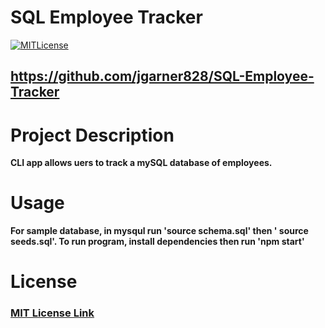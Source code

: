# SQL Employee Tracker
  
  [![MITLicense](https://img.shields.io/badge/License-MITLicense-<COLOR>.svg)](https://shields.io/)
  
  ## https://github.com/jgarner828/SQL-Employee-Tracker
  
  # Project Description
  
  **CLI app allows uers to track a mySQL database of employees.**

  # Usage

  **For sample database, in mysqul run 'source schema.sql' then ' source seeds.sql'. To run program, install dependencies then run 'npm start'**
  
  # License
  
  ### [MIT License Link](https://opensource.org/licenses/MIT)
  